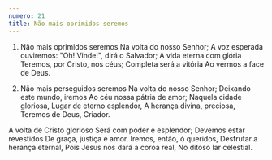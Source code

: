 ```yaml
---
numero: 21
title: Não mais oprimidos seremos
---
```

1. Não mais oprimidos seremos
Na volta do nosso Senhor;
A voz esperada ouviremos:
"Oh! Vinde!", dirá o Salvador;
A vida eterna com glória
Teremos, por Cristo, nos céus;
Completa será a vitória
Ao vermos a face de Deus.

2. Não mais perseguidos seremos
Na volta do nosso Senhor;
Deixando este mundo, iremos
Ao céu nossa pátria de amor;
Naquela cidade gloriosa,
Lugar de eterno esplendor,
A herança divina, preciosa,
Teremos de Deus, Criador.

A volta de Cristo glorioso
Será com poder e esplendor;
Devemos estar revestidos
De graça, justiça e amor.
Iremos, então, ó queridos,
Desfrutar a herança eternal,
Pois Jesus nos dará a coroa real,
No ditoso lar celestial.
